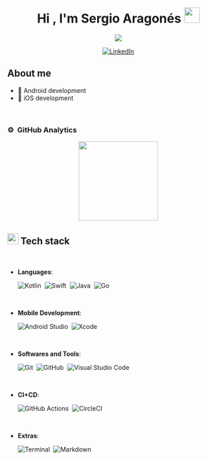 <h1 align="center">Hi , I'm Sergio Aragonés <img src="https://media.giphy.com/media/hvRJCLFzcasrR4ia7z/giphy.gif" width="35"></h1>
<p align="center">
  <a href="https://github.com/DenverCoder1/readme-typing-svg"><img src="https://readme-typing-svg.herokuapp.com?font=Time+New+Roman&color=%ff40c9fe&size=25&center=true&vCenter=true&width=600&height=100&lines=Mobile+developer;Always+learning+new+things"></a>
</p>
<p align="center">
  <a href="https://www.linkedin.com/in/sergio-aragones-tercero"><img src="https://img.shields.io/badge/Linkedin-0077b5?style=flat&logo=linkedin" alt="LinkedIn" /></a>
</p>

## About me

- 🤖 Android development
- 🍎 iOS development
<br>

### ⚙️ &nbsp;GitHub Analytics

<p align="center">
<a href="https://github.com/sergioat7">
  <img height="180em" src="https://github-readme-stats-eight-theta.vercel.app/api/top-langs/?username=sergioat7&layout=compact&langs_count=8&theme=algolia"/>
<!--   <img height="180em" src="https://github-readme-stats-eight-theta.vercel.app/api?username=sergioat7&show_icons=true&theme=algolia&include_all_commits=true&count_private=true"/> -->
</a>
</p>


## <img src="https://media2.giphy.com/media/QssGEmpkyEOhBCb7e1/giphy.gif?cid=ecf05e47a0n3gi1bfqntqmob8g9aid1oyj2wr3ds3mg700bl&rid=giphy.gif" width ="25"><b> Tech stack</b>
<br>

<p align="center">

- **Languages**:

  ![Kotlin](https://img.shields.io/badge/-Kotlin-5a2ccd?style=for-the-badge&logo=kotlin&logoColor=ffffff)&nbsp;
  ![Swift](https://img.shields.io/badge/swift-F54A2A?style=for-the-badge&logo=swift&logoColor=ffffff)&nbsp;
  ![Java](https://img.shields.io/badge/java-ED8B00?style=for-the-badge&logo=openjdk&logoColor=ffffff)&nbsp;
  ![Go](https://img.shields.io/badge/go-%00ADD8?style=for-the-badge&logo=go&logoColor=ffffff)&nbsp;

<br>   
    
- **Mobile Development**:

  ![Android Studio](https://img.shields.io/badge/Android%20Studio-3DDC84?style=for-the-badge&logo=android-studio&logoColor=ffffff)&nbsp;
  ![Xcode](https://img.shields.io/badge/Xcode-007ACC?style=for-the-badge&logo=Xcode&logoColor=ffffff)&nbsp;
    
<br>

- **Softwares and Tools**:

  ![Git](https://img.shields.io/badge/git-F05033?style=for-the-badge&logo=git&logoColor=ffffff)&nbsp;
  ![GitHub](https://img.shields.io/badge/-GitHub-121011?style=for-the-badge&logo=github&logoColor=ffffff)&nbsp;
  ![Visual Studio Code](https://img.shields.io/badge/-Visual%20Studio%20Code-0078d7?style=for-the-badge&logo=visual-studio-code&logoColor=ffffff)&nbsp;

<br>

- **CI+CD**:

  ![GitHub Actions](https://img.shields.io/badge/-github%20actions-2671E5?style=for-the-badge&logo=githubactions&logoColor=ffffff)&nbsp;
  ![CircleCI](https://img.shields.io/badge/-circle%20ci-161616?style=for-the-badge&logo=circleci&logoColor=ffffff)&nbsp;

<br>

- **Extras**:

  ![Terminal](https://img.shields.io/badge/-Terminal-054020?style=for-the-badge&logo=gnu-bash&logoColor=ffffff)&nbsp;
  ![Markdown](https://img.shields.io/badge/-Markdown-05122A?style=for-the-badge&logo=markdown&logoColor=ffffff)&nbsp;


</p>

<br>
<br>
